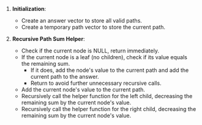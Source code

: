 1. **Initialization**:
   - Create an answer vector to store all valid paths.
   - Create a temporary path vector to store the current path.

2. **Recursive Path Sum Helper**:
   - Check if the current node is NULL, return immediately.
   - If the current node is a leaf (no children), check if its value equals the remaining sum.
     - If it does, add the node's value to the current path and add the current path to the answer.
     - Return to avoid further unnecessary recursive calls.
   - Add the current node's value to the current path.
   - Recursively call the helper function for the left child, decreasing the remaining sum by the current node's value.
   - Recursively call the helper function for the right child, decreasing the remaining sum by the current node's value.

